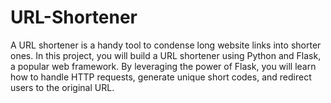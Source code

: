 # URL-Shortener
A URL shortener is a handy tool to condense long website links into shorter ones. In this project, you will build a URL shortener using Python and Flask, a popular web framework. By leveraging the power of Flask, you will learn how to handle HTTP requests, generate unique short codes, and redirect users to the original URL.
